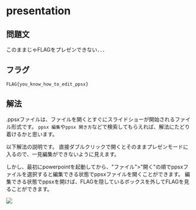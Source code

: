# presentation

## 問題文
このままじゃFLAGをプレゼンできない．．．

## フラグ

`FLAG{you_know_how_to_edit_ppsx}`

## 解法

.ppsxファイルは、ファイルを開くとすぐにスライドショーが開始されるファイル形式です。
`ppsx 編集`や`ppsx 開き方`などで検索してもらえれば、解法にたどり着けるかと思います。

以下解法の説明です。
直接ダブルクリックで開くとそのままプレゼンモードに入るので、一見編集ができないように見えます。

しかし、最初にpowerpointを起動してから、"ファイル">"開く"の順でppsxファイルを選択すると編集できる状態でppsxファイルを開くことができます。
編集できる状態でppsxを開けば、FLAGを隠しているボックスを外してFLAGを見ることができます。

![](https://i.imgur.com/eIbAJk5.png)